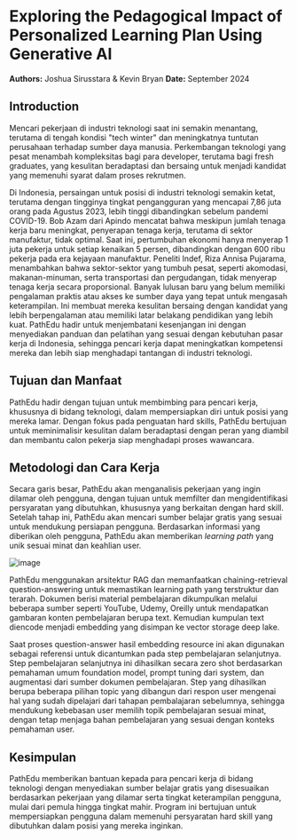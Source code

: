 # Exploring the Pedagogical Impact of Personalized Learning Plan Using Generative AI

**Authors:** Joshua Sirusstara & Kevin Bryan
**Date:** September 2024

## Introduction

Mencari pekerjaan di industri teknologi saat ini semakin menantang, terutama di tengah kondisi "tech winter" dan meningkatnya tuntutan perusahaan terhadap sumber daya manusia. Perkembangan teknologi yang pesat menambah kompleksitas bagi para developer, terutama bagi fresh graduates, yang kesulitan beradaptasi dan bersaing untuk menjadi kandidat yang memenuhi syarat dalam proses rekrutmen.

Di Indonesia, persaingan untuk posisi di industri teknologi semakin ketat, terutama dengan tingginya tingkat pengangguran yang mencapai 7,86 juta orang pada Agustus 2023, lebih tinggi dibandingkan sebelum pandemi COVID-19. Bob Azam dari Apindo mencatat bahwa meskipun jumlah tenaga kerja baru meningkat, penyerapan tenaga kerja, terutama di sektor manufaktur, tidak optimal. Saat ini, pertumbuhan ekonomi hanya menyerap 1 juta pekerja untuk setiap kenaikan 5 persen, dibandingkan dengan 600 ribu pekerja pada era kejayaan manufaktur. Peneliti Indef, Riza Annisa Pujarama, menambahkan bahwa sektor-sektor yang tumbuh pesat, seperti akomodasi, makanan-minuman, serta transportasi dan pergudangan, tidak menyerap tenaga kerja secara proporsional. Banyak lulusan baru yang belum memiliki pengalaman praktis atau akses ke sumber daya yang tepat untuk mengasah keterampilan. Ini membuat mereka kesulitan bersaing dengan kandidat yang lebih berpengalaman atau memiliki latar belakang pendidikan yang lebih kuat. PathEdu hadir untuk menjembatani kesenjangan ini dengan menyediakan panduan dan pelatihan yang sesuai dengan kebutuhan pasar kerja di Indonesia, sehingga pencari kerja dapat meningkatkan kompetensi mereka dan lebih siap menghadapi tantangan di industri teknologi.

## Tujuan dan Manfaat

PathEdu hadir dengan tujuan untuk membimbing para pencari kerja, khususnya di bidang teknologi, dalam mempersiapkan diri untuk posisi yang mereka lamar. Dengan fokus pada penguatan hard skills, PathEdu bertujuan untuk meminimalisir kesulitan dalam beradaptasi dengan peran yang diambil dan membantu calon pekerja siap menghadapi proses wawancara.

## Metodologi dan Cara Kerja

Secara garis besar, PathEdu akan menganalisis pekerjaan yang ingin dilamar oleh pengguna, dengan tujuan untuk memfilter dan mengidentifikasi persyaratan yang dibutuhkan, khususnya yang berkaitan dengan hard skill. Setelah tahap ini, PathEdu akan mencari sumber belajar gratis yang sesuai untuk mendukung persiapan pengguna. Berdasarkan informasi yang diberikan oleh pengguna, PathEdu akan memberikan _learning path_ yang unik sesuai minat dan keahlian user.

![image](https://github.com/user-attachments/assets/31f94fc9-708a-41f8-8317-9450662e64b6)

PathEdu menggunakan arsitektur RAG dan memanfaatkan chaining-retrieval question-answering untuk memastikan learning path yang terstruktur dan terarah. Dokumen berisi material pembelajaran dikumpulkan melalui beberapa sumber seperti YouTube, Udemy, Oreilly untuk mendapatkan gambaran konten pembelajaran berupa text. Kemudian kumpulan text diencode menjadi embedding yang disimpan ke vector storage deep lake.

Saat proses question-answer hasil embedding resource ini akan digunakan sebagai referensi untuk dicantumkan pada step pembelajaran selanjutnya. Step pembelajaran selanjutnya ini dihasilkan secara zero shot berdasarkan pemahaman umum foundation model, prompt tuning dari system, dan augmentasi dari sumber dokumen pembelajaran. Step yang dihasilkan berupa beberapa pilihan topic yang dibangun dari respon user mengenai hal yang sudah dipelajari dari tahapan pembalajaran sebelumnya, sehingga mendukung kebebasan user memilih topik pembelajaran sesuai minat, dengan tetap menjaga bahan pembelajaran yang sesuai dengan konteks pemahaman user.

## Kesimpulan

PathEdu memberikan bantuan kepada para pencari kerja di bidang teknologi dengan menyediakan sumber belajar gratis yang disesuaikan berdasarkan pekerjaan yang dilamar serta tingkat keterampilan pengguna, mulai dari pemula hingga tingkat mahir. Program ini bertujuan untuk mempersiapkan pengguna dalam memenuhi persyaratan hard skill yang dibutuhkan dalam posisi yang mereka inginkan.



